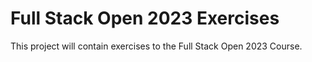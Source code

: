 # Full Stack Open 2023 Exercises
 This project will contain exercises to the Full Stack Open 2023 Course.

